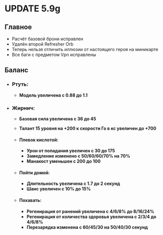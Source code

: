 # UPDATE 5.9g

## Главное

* Расчёт базовой брони исправлен
* Удалён второй Refresher Orb
* Теперь нельзя отличить иллюзии от настоящего героя на миникарте
* Все баги с предметом Vpn исправлены

## Баланс

* ### Ртуть:
  * **Модель увеличена с 0.88 до 1.1**

* ### Жирнич:
  * **Базовая сила увеличена с 36 до 45**
  * **Талант 15 уровня на +200 к скорости Го в кс увеличен до +700**

  
  * #### Плевок кислотой: 
    * **Урон от попадания увеличен с 30 до 175**
    * **Замедление изменено с 50/60/60/70% на 70%**
    * **Манакост уменьшен с 200 до 100**

  * #### Пойти домой: 
    * **Длительность увеличена с 1.7 до 2 секунд**
    * **Шанс увеличен с 10% до 15%**
    
  * #### Похавать: 
    * **Регенирация от ранений увеличена с 4/6/8% до 8/16/24%**
    * **Регенирация от количества здоровья увеличена с 2/3/4 до 4/6/8%**
    * **Перезарядка изменена с 60/45/30 на 50/40/30 секунд**
